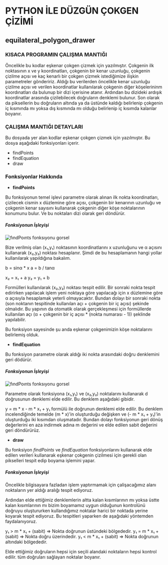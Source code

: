 # PYTHON İLE DÜZGÜN ÇOKGEN ÇİZİMİ

## equilateral_polygon_drawer

### KISACA PROGRAMIN ÇALIŞMA MANTIĞI

Öncelikle bu kodlar eşkenar çokgen çizmek için yazılmıştır. Çokgenin ilk noktasının x ve y koordinatları, çokgenin bir kenar uzunluğu, çokgenin çizilme açısı ve kaç kenarlı bir çokgen çizmek istediğimize ilişkin parametreler göndeririz. Aldığı bu verilerden öncelikle kenar uzunluğu çizilme açısı ve verilen koordinatlar kullanılarak çokgenin diğer köşelerininm koordınatları da bulunup bir dizi içerisine atanır. Ardından bu dizideki ardışık koordinatlar arasında çizilebilecek doğruların denklemi bulunur. Son olarak da piksellerin bu doğruların altında ya da üstünde kaldığı belirlenip çokgenin iç kısmında mı yoksa dış kısmında mı olduğu belirlenip iç kısımda kalanlar boyanır.

### ÇALIŞMA MANTIĞI DETAYLARI

Bu dosyada yer alan kodlar eşkenar çokgen çizmek için yazılmıştır. Bu dosya aşağıdaki fonksiyonları içerir.

- findPoints
- findEquation
- draw

### Fonksiyonlar Hakkında

- **findPoints**

Bu fonksiyonun temel işlevi parametre olarak alınan ilk nokta koordinatları, çizilecek cismin x düzlemine göre açısı, çokgenin bir kenarının uzunluğu ve çokgenin kenar sayısını kullanarak çokgenin diğer köşe noktalarının konumunu bulur. Ve bu noktaları dizi olarak geri döndürür.

##### Fonksiyonun İşleyişi

![fındPoınts fonksıyonu gorsel](https://github.com/esti002/equilateral_polygon_drawer/blob/main/Pictures/equation.png)

Bize verilmiş olan (x₁,y₁) noktasının koordinatlarını x uzunluğunu ve α açısını kullanarak (x₂,y₂) noktası hesaplanır. Şimdi de bu hesaplamanın hangi yollar kullanılarak yapıldığına bakalım.

b = sinα * x
a = b / tanα 

x₂ = x₁ + a
y₂ = y₁ + b

Formülleri kullanılarak (x₂,y₂) noktası tespit edilir. Bir sonraki nokta tespit edirirken yapılacak işlem yeni noktaya göre yapılacağı için x düzlemine göre α açısıyla hesaplamak yeterli olmayacaktır. Bundan dolayı bir sonraki nokta (son noktanın tespitinde kullanılan açı + çokgenin bir iç açısı) şekinde olmalıdır. Bu yapının da otomatik olarak gerçekleşmesi için formüllerde kullanılan açı (α + çokgenin bir iç açısı * (nokta numarası - 1)) şeklinde yapılabilir. 

Bu fonksiyon sayesinde şu anda eşkenar çokgenimizin köşe noktalarını belirlemiş olduk.

- **findEquation**

Bu fonksiyon parametre olarak aldığı iki nokta arasındaki doğru denklemini geri dödürür.

##### Fonksiyonun İşleyişi

![fındPoınts fonksıyonu gorsel](https://github.com/esti002/equilateral_polygon_drawer/blob/main/Pictures/equation.png)

Parametre olarak fonksiyona (x₁,y₁) ve (x₂,y₂) noktalarını kullanarak d doğrusunun denklemi elde edilir. Bu denklem aşağıdaki gibidir.

y = m * x - m * x₁ + y₁    formülü ile doğrunun denklemi elde edilir. 
Bu denklem incelendiğinde temelde (m * x)'in oluşturduğu değişken ve (- m * x₁ + y₁)'in oluşturduğu iki kısımdan oluşmatadır.
Bundan dolayı fonksiyonun geri dönüş değerlerini en aza indirmek adına m değerini ve elde edilen sabit değerini geri döndürürüz.

- **draw**

Bu fonksiyon *findPoints* ve *findEquation* fonksiyonlarını kullanarak elde edilen verileri kullanarak eşkenar çokgenin çizilmesi için gerekli olan pikselleri tespit edip boyama işlemini yapar.

##### Fonksiyonun İşleyişi

Öncelikle bilgisayara fazladan işlem yaptırmamak için çalişacağımız alanı noktaların yer aldığı aralığı tespit ediyoruz.

Ardından elde ettiğimiz denklemlerin altta kalan kısımlarının mı yoksa üstte kalan kısımlarının mı bizim boyamamız uygun olduğunun kontrolünü doğruyu oluştururken kullandığımız noktalar harici bir noktada yerine koyarak tespit ediyoruz. Bu tespitleri yaparken de aşağıdaki yöntemden faydalanıyoruz.

y₁ > m * x₁ + (sabit) => Nokta doğrunun üstündeki bölgededir.
y₁ = m * x₁ + (sabit) => Nokta doğru üzerindedir.
y₁ < m * x₁ + (sabit) => Nokta doğrunun altındaki bölgededir.

Elde ettiğimiz doğruların hepsi için seçili alandaki noktaların hepsi kontrol edilir. tüm doğruları sağlayan noktalar boyanır.
